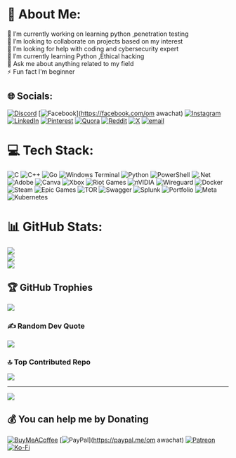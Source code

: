 # 💫 About Me:
🔭 I’m currently working on learning python ,penetration testing <br>👯 I’m looking to collaborate on projects based on my interest<br>🤝 I’m looking for help with coding and cybersecurity expert <br>🌱 I’m currently learning Python ,Ethical hacking <br>💬 Ask me about anything related to my field<br>⚡ Fun fact I'm beginner 


## 🌐 Socials:
[![Discord](https://img.shields.io/badge/Discord-%237289DA.svg?logo=discord&logoColor=white)](https://discord.gg/@demonpirate07) [![Facebook](https://img.shields.io/badge/Facebook-%231877F2.svg?logo=Facebook&logoColor=white)](https://facebook.com/om awachat) [![Instagram](https://img.shields.io/badge/Instagram-%23E4405F.svg?logo=Instagram&logoColor=white)](https://instagram.com/@07om.awachat) [![LinkedIn](https://img.shields.io/badge/LinkedIn-%230077B5.svg?logo=linkedin&logoColor=white)](https://linkedin.com/in/@omawachat) [![Pinterest](https://img.shields.io/badge/Pinterest-%23E60023.svg?logo=Pinterest&logoColor=white)](https://pinterest.com/@om07) [![Quora](https://img.shields.io/badge/Quora-%23B92B27.svg?logo=Quora&logoColor=white)](https://quora.com/profile/@omawachat) [![Reddit](https://img.shields.io/badge/Reddit-%23FF4500.svg?logo=Reddit&logoColor=white)](https://reddit.com/user/@om07) [![X](https://img.shields.io/badge/X-black.svg?logo=X&logoColor=white)](https://x.com/Awachatom) [![email](https://img.shields.io/badge/Email-D14836?logo=gmail&logoColor=white)](mailto:omawachat1234@gmail.com) 

# 💻 Tech Stack:
![C](https://img.shields.io/badge/c-%2300599C.svg?style=plastic&logo=c&logoColor=white) ![C++](https://img.shields.io/badge/c++-%2300599C.svg?style=plastic&logo=c%2B%2B&logoColor=white) ![Go](https://img.shields.io/badge/go-%2300ADD8.svg?style=plastic&logo=go&logoColor=white) ![Windows Terminal](https://img.shields.io/badge/Windows%20Terminal-%234D4D4D.svg?style=plastic&logo=windows-terminal&logoColor=white) ![Python](https://img.shields.io/badge/python-3670A0?style=plastic&logo=python&logoColor=ffdd54) ![PowerShell](https://img.shields.io/badge/PowerShell-%235391FE.svg?style=plastic&logo=powershell&logoColor=white) ![.Net](https://img.shields.io/badge/.NET-5C2D91?style=plastic&logo=.net&logoColor=white) ![Adobe](https://img.shields.io/badge/adobe-%23FF0000.svg?style=plastic&logo=adobe&logoColor=white) ![Canva](https://img.shields.io/badge/Canva-%2300C4CC.svg?style=plastic&logo=Canva&logoColor=white) ![Xbox](https://img.shields.io/badge/xbox-%23107C10.svg?style=plastic&logo=xbox&logoColor=white) ![Riot Games](https://img.shields.io/badge/riotgames-D32936.svg?style=plastic&logo=riotgames&logoColor=white) ![nVIDIA](https://img.shields.io/badge/nVIDIA-%2376B900.svg?style=plastic&logo=nVIDIA&logoColor=white) ![Wireguard](https://img.shields.io/badge/wireguard-%2388171A.svg?style=plastic&logo=wireguard&logoColor=white) ![Docker](https://img.shields.io/badge/docker-%230db7ed.svg?style=plastic&logo=docker&logoColor=white) ![Steam](https://img.shields.io/badge/steam-%23000000.svg?style=plastic&logo=steam&logoColor=white) ![Epic Games](https://img.shields.io/badge/epicgames-%23313131.svg?style=plastic&logo=epicgames&logoColor=white) ![TOR](https://img.shields.io/badge/tor-%237E4798.svg?style=plastic&logo=tor-project&logoColor=white) ![Swagger](https://img.shields.io/badge/-Swagger-%23Clojure?style=plastic&logo=swagger&logoColor=white) ![Splunk](https://img.shields.io/badge/splunk-%23000000.svg?style=plastic&logo=splunk&logoColor=white) ![Portfolio](https://img.shields.io/badge/Portfolio-%23000000.svg?style=plastic&logo=firefox&logoColor=#FF7139) ![Meta](https://img.shields.io/badge/Meta-%230467DF.svg?style=plastic&logo=Meta&logoColor=white) ![Kubernetes](https://img.shields.io/badge/kubernetes-%23326ce5.svg?style=plastic&logo=kubernetes&logoColor=white)
# 📊 GitHub Stats:
![](https://github-readme-stats.vercel.app/api?username=omawachat07&theme=merko&hide_border=false&include_all_commits=true&count_private=true)<br/>
![](https://github-readme-streak-stats.herokuapp.com/?user=omawachat07&theme=merko&hide_border=false)<br/>
![](https://github-readme-stats.vercel.app/api/top-langs/?username=omawachat07&theme=merko&hide_border=false&include_all_commits=true&count_private=true&layout=compact)

## 🏆 GitHub Trophies
![](https://github-profile-trophy.vercel.app/?username=omawachat07&theme=radical&no-frame=false&no-bg=false&margin-w=4)

### ✍️ Random Dev Quote
![](https://quotes-github-readme.vercel.app/api?type=vetical&theme=radical)

### 🔝 Top Contributed Repo
![](https://github-contributor-stats.vercel.app/api?username=omawachat07&limit=5&theme=dark&combine_all_yearly_contributions=true)

---
[![](https://visitcount.itsvg.in/api?id=omawachat07&icon=0&color=0)](https://visitcount.itsvg.in)

  ## 💰 You can help me by Donating
  [![BuyMeACoffee](https://img.shields.io/badge/Buy%20Me%20a%20Coffee-ffdd00?style=for-the-badge&logo=buy-me-a-coffee&logoColor=black)](https://buymeacoffee.com/omawachat) [![PayPal](https://img.shields.io/badge/PayPal-00457C?style=for-the-badge&logo=paypal&logoColor=white)](https://paypal.me/om awachat) [![Patreon](https://img.shields.io/badge/Patreon-F96854?style=for-the-badge&logo=patreon&logoColor=white)](https://patreon.com/omawachat) [![Ko-Fi](https://img.shields.io/badge/Ko--fi-F16061?style=for-the-badge&logo=ko-fi&logoColor=white)](https://ko-fi.com/omawachat) 

  
<!-- Proudly created with GPRM ( https://gprm.itsvg.in ) -->
